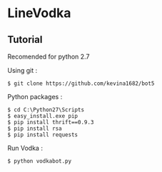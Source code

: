 # LineVodka


Tutorial
------
Recomended for python 2.7

Using git :

    $ git clone https://github.com/kevina1682/bot5

Python packages :

    $ cd C:\Python27\Scripts
	$ easy_install.exe pip
    $ pip install thrift==0.9.3
    $ pip install rsa
    $ pip install requests

Run Vodka :

    $ python vodkabot.py


